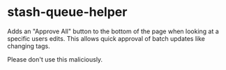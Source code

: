 # stash-queue-helper

Adds an "Approve All" button to the bottom of the page when looking at a specific users edits. This allows quick approval of batch updates like changing tags.

Please don't use this maliciously.
